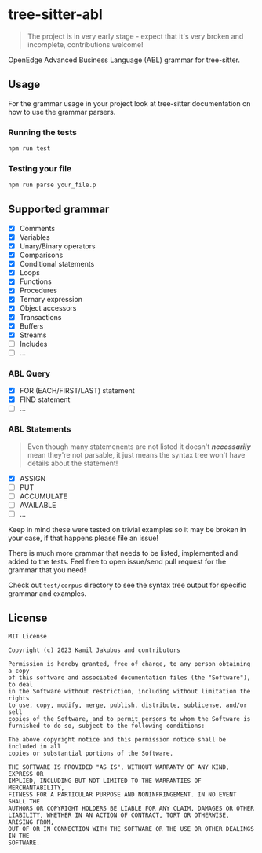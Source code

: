 # tree-sitter-abl

> The project is in very early stage - expect that it's very broken and incomplete, contributions welcome!

OpenEdge Advanced Business Language (ABL) grammar for tree-sitter.

## Usage

For the grammar usage in your project look at tree-sitter documentation on how to use the grammar parsers.

### Running the tests

```bash
npm run test
```

### Testing your file

```bash
npm run parse your_file.p
```

## Supported grammar

- [X] Comments
- [X] Variables
- [X] Unary/Binary operators
- [X] Comparisons
- [X] Conditional statements
- [X] Loops
- [X] Functions
- [X] Procedures
- [X] Ternary expression
- [X] Object accessors
- [X] Transactions
- [X] Buffers
- [X] Streams
- [ ] Includes
- [ ] ...

### ABL Query
- [X] FOR (EACH/FIRST/LAST) statement
- [X] FIND statement
- [ ] ...

### ABL Statements

> Even though many statemenents are not listed it doesn't ***necessarily*** mean they're not parsable, it just means the syntax tree won't have details about the statement!

- [X] ASSIGN
- [ ] PUT
- [ ] ACCUMULATE
- [ ] AVAILABLE
- [ ] ...
  
Keep in mind these were tested on trivial examples so it may be broken in your case, if that happens please file an issue!

There is much more grammar that needs to be listed, implemented and added to the tests. Feel free to open issue/send pull request for the grammar that you need!

Check out `test/corpus` directory to see the syntax tree output for specific grammar and examples.

## License

```LICENSE
MIT License

Copyright (c) 2023 Kamil Jakubus and contributors

Permission is hereby granted, free of charge, to any person obtaining a copy
of this software and associated documentation files (the "Software"), to deal
in the Software without restriction, including without limitation the rights
to use, copy, modify, merge, publish, distribute, sublicense, and/or sell
copies of the Software, and to permit persons to whom the Software is
furnished to do so, subject to the following conditions:

The above copyright notice and this permission notice shall be included in all
copies or substantial portions of the Software.

THE SOFTWARE IS PROVIDED "AS IS", WITHOUT WARRANTY OF ANY KIND, EXPRESS OR
IMPLIED, INCLUDING BUT NOT LIMITED TO THE WARRANTIES OF MERCHANTABILITY,
FITNESS FOR A PARTICULAR PURPOSE AND NONINFRINGEMENT. IN NO EVENT SHALL THE
AUTHORS OR COPYRIGHT HOLDERS BE LIABLE FOR ANY CLAIM, DAMAGES OR OTHER
LIABILITY, WHETHER IN AN ACTION OF CONTRACT, TORT OR OTHERWISE, ARISING FROM,
OUT OF OR IN CONNECTION WITH THE SOFTWARE OR THE USE OR OTHER DEALINGS IN THE
SOFTWARE.
```